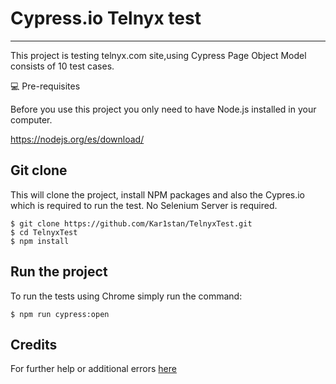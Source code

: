 # Cypress.io Telnyx test
***
This project is testing telnyx.com site,using Cypress Page Object Model consists of 10 test cases.

💻 Pre-requisites

Before you use this project you only need to have Node.js installed in your computer.

https://nodejs.org/es/download/

## Git clone
This will clone the project, install NPM packages and also the Cypres.io which is required to run the test. No Selenium Server is required.
```
$ git clone https://github.com/Kar1stan/TelnyxTest.git
$ cd TelnyxTest
$ npm install
```

## Run the project
To run the tests using Chrome simply run the command:
```
$ npm run cypress:open
```

## Credits
For further help or additional errors [here](https://docs.cypress.io/guides/getting-started/installing-cypress#What-you-ll-learn)

